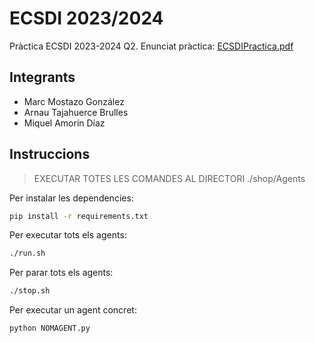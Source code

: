 # ECSDI 2023/2024
Pràctica ECSDI 2023-2024 Q2.
Enunciat pràctica: [ECSDIPractica.pdf](https://github.com/ECSDI-2324-Q2/ECSDI/blob/main/ECSDIPractica.pdf)

## Integrants
- Marc Mostazo González
- Arnau Tajahuerce Brulles
- Miquel Amorín Díaz

## Instruccions
> EXECUTAR TOTES LES COMANDES AL DIRECTORI ./shop/Agents

Per instalar les dependencies:
```sh
pip install -r requirements.txt
```

Per executar tots els agents:
```sh
./run.sh
```

Per parar tots els agents:
```sh
./stop.sh
```

Per executar un agent concret:
```sh
python NOMAGENT.py
```
